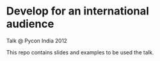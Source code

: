 Develop for an international audience
=====================================

Talk @ Pycon India 2012

This repo contains slides and examples to be used
the talk.
